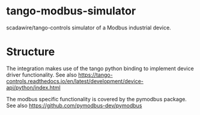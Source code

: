 # tango-modbus-simulator

scadawire/tango-controls simulator of a Modbus industrial device.

# Structure

The integration makes use of the tango python binding to implement device driver functionality.
See also https://tango-controls.readthedocs.io/en/latest/development/device-api/python/index.html

The modbus specific functionality is covered by the pymodbus package.
See also https://github.com/pymodbus-dev/pymodbus

